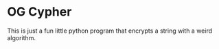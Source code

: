 # OG Cypher

This is just a fun little python program that encrypts a string with a weird algorithm.
